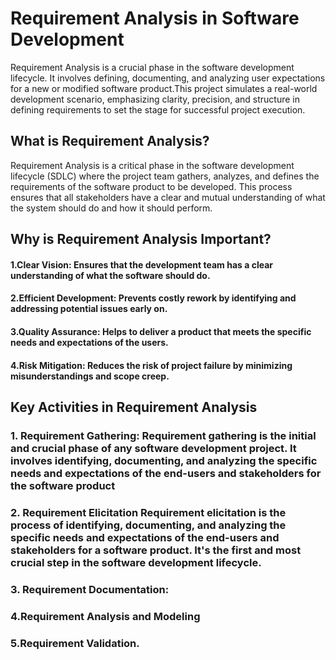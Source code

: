 # Requirement Analysis in Software Development
Requirement Analysis is a crucial phase in the software development lifecycle. It involves defining, documenting, and analyzing user expectations for a new or modified software product.This project simulates a real-world development scenario, emphasizing clarity, precision, and structure in defining requirements to set the stage for successful project execution.

## What is Requirement Analysis?
Requirement Analysis is a critical phase in the software development lifecycle (SDLC) where the project team gathers, analyzes, and defines the requirements of the software product to be developed. This process ensures that all stakeholders have a clear and mutual understanding of what the system should do and how it should perform.

## Why is Requirement Analysis Important?
#### 1.Clear Vision: Ensures that the development team has a clear understanding of what the software should do.
#### 2.Efficient Development: Prevents costly rework by identifying and addressing potential issues early on.   
#### 3.Quality Assurance: Helps to deliver a product that meets the specific needs and expectations of the users.   
#### 4.Risk Mitigation: Reduces the risk of project failure by minimizing misunderstandings and scope creep.

## Key Activities in Requirement Analysis
### 1. Requirement Gathering: Requirement gathering is the initial and crucial phase of any software development project. It involves identifying, documenting, and analyzing the specific needs and expectations of the end-users and stakeholders for the software product
### 2. Requirement Elicitation Requirement elicitation is the process of identifying, documenting, and analyzing the specific needs and expectations of the end-users and stakeholders for a software product. It's the first and most crucial step in the software development lifecycle.
### 3. Requirement Documentation: 
### 4.Requirement Analysis and Modeling
### 5.Requirement Validation.

   


